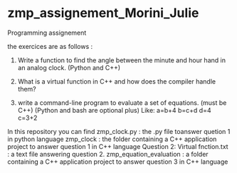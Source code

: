 # zmp_assignement_Morini_Julie
Programming assignement

the exercices are as follows : 
1. Write a function to find the angle between the minute and hour hand in an analog clock. (Python and C++)

2. What is a virtual function in C++ and how does the compiler handle them?

3. write a command-line program to evaluate a set of equations. (must be C++) (Python and bash are optional plus)
    Like:
    a=b+4
    b=c+d
    d=4
    c=3+2

In this repository you can find 
zmp_clock.py : the .py file toanswer quetion 1 in python language
zmp_clock : the folder containing a C++ application project to answer question 1 in C++ language
Question 2: Virtual fnction.txt : a text file answering question 2.
zmp_equation_evaluation : a folder containing a C++ application project to answer question 3 in C++ language
